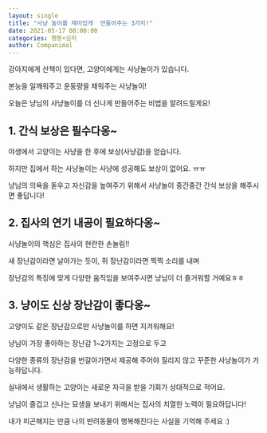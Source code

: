 ```yaml
---
layout: single
title: "사냥 놀이를 재미있게  만들어주는 3가지!"
date: 2021-05-17 08:00:00
categories: 행동+심리
author: Companimal
---
```


강아지에게 산책이 있다면, 고양이에게는 사냥놀이가 있습니다.

본능을 일깨워주고 운동량을 채워주는 사냥놀이!

오늘은 냥님의 사냥놀이를 더 신나게 만들어주는 비법을 알려드릴게요!

## 1. 간식 보상은 필수다옹~

야생에서 고양이는 사냥을 한 후에 보상(사냥감)을 얻습니다.

하지만 집에서 하는 사냥놀이는 사냥에 성공해도 보상이 없어요. ㅠㅠ

냥님의 의욕을 돋우고 자신감을 높여주기 위해서 사냥놀이 중간중간 간식 보상을 해주시면 좋답니다!

## 2. 집사의 연기 내공이 필요하다옹~

사냥놀이의 핵심은 집사의 현란한 손놀림!!

새 장난감이라면 날아가는 듯이, 쥐 장난감이라면 찍찍 소리를 내며

장난감의 특징에 맞게 다양한 움직임을 보여주시면 냥님이 더 즐거워할 거예요ㅎㅎ

## 3. 냥이도 신상 장난감이 좋다옹~

고양이도 같은 장난감으로만 사냥놀이를 하면 지겨워해요!

냥님이 가장 좋아하는 장난감 1~2가지는 고정으로 두고

다양한 종류의 장난감을 번갈아가면서 제공해 주어야 질리지 않고 꾸준한 사냥놀이가 가능하답니다.

실내에서 생활하는 고양이는 새로운 자극을 받을 기회가 상대적으로 적어요.

냥님이 즐겁고 신나는 묘생을 보내기 위해서는 집사의 치열한 노력이 필요하답니다!

내가 피곤해지는 만큼 나의 반려동물이 행복해진다는 사실을 기억해 주세요 :)
